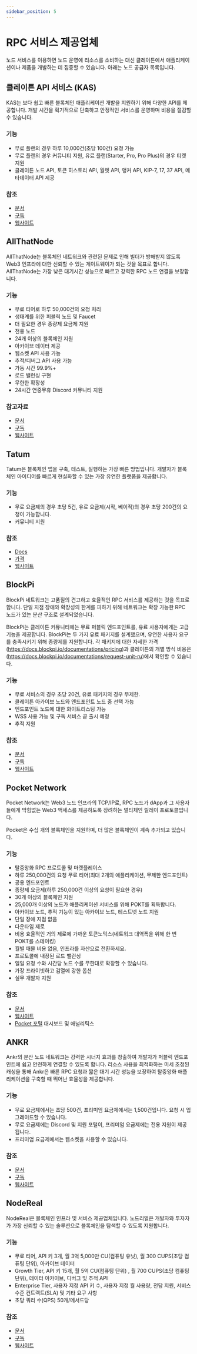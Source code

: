 ```yaml
---
sidebar_position: 5
---
```


# RPC 서비스 제공업체

노드 서비스를 이용하면 노드 운영에 리소스를 소비하는 대신 클레이튼에서 애플리케이션이나 제품을 개발하는 데 집중할 수 있습니다. 아래는 노드 공급자 목록입니다.

## 클레이튼 API 서비스 (KAS)

KAS는 보다 쉽고 빠른 블록체인 애플리케이션 개발을 지원하기 위해 다양한 API를 제공합니다. 개발 시간을 획기적으로 단축하고 안정적인 서비스를 운영하며 비용을 절감할 수 있습니다.

### 기능

* 무료 플랜의 경우 하루 10,000건(초당 100건) 요청 가능
* 무료 플랜의 경우 커뮤니티 지원, 유료 플랜(Starter, Pro, Pro Plus)의 경우 티켓 지원
* 클레이튼 노드 API, 토큰 히스토리 API, 월렛 API, 앵커 API, KIP-7, 17, 37 API, 메타데이터 API 제공

### 참조

* [문서](https://www.klaytnapi.com/en/resource/docs/readme)
* [구독](https://www.klaytnapi.com/en/landing/pricings)
* [웹사이트](https://www.klaytnapi.com/en/landing/main)

## AllThatNode

AllThatNode는 블록체인 네트워크와 관련된 문제로 인해 빌더가 방해받지 않도록 Web3 인프라에 대한 신뢰할 수 있는 게이트웨이가 되는 것을 목표로 합니다. AllThatNode는 가장 낮은 대기시간 성능으로 빠르고 강력한 RPC 노드 연결을 보장합니다.

### 기능

- 무료 티어로 하루 50,000건의 요청 처리
- 생태계를 위한 퍼블릭 노드 및 Faucet
- 더 필요한 경우 종량제 요금제 지원
- 전용 노드
- 24개 이상의 블록체인 지원
- 아카이브 데이터 제공
- 웹소켓 API 사용 가능
- 추적/디버그 API 사용 가능
- 가동 시간 99.9%+
- 로드 밸런싱 구현
- 무한한 확장성
- 24시간 연중무휴 Discord 커뮤니티 지원

### **참고자료**

- [문서](https://docs.allthatnode.com/)
- [구독](https://www.allthatnode.com/pricing.dsrv)
- [웹사이트](https://www.allthatnode.com/main.dsrv)

## Tatum

Tatum은 블록체인 앱을 구축, 테스트, 실행하는 가장 빠른 방법입니다. 개발자가 블록체인 아이디어를 빠르게 현실화할 수 있는 가장 유연한 플랫폼을 제공합니다.

### 기능

* 무료 요금제의 경우 초당 5건, 유료 요금제(시작, 베이직)의 경우 초당 200건의 요청이 가능합니다.
* 커뮤니티 지원

### 참조

* [Docs](https://apidoc.tatum.io/tag/Klaytn?_gl=1\*1dhfv8u\*_ga\*MzY5NDMyNzg5LjE2NDQ1NTk1MzA.\*_ga_BH6F6RKJW6\*MTY2MjAxNDQ0OS4xNy4xLjE2NjIwMTQ2MTQuMjQuMC4w)
* [가격](https://tatum.io/pricing)
* [웹사이트](https://tatum.io/)

## BlockPi

BlockPi 네트워크는 고품질의 견고하고 효율적인 RPC 서비스를 제공하는 것을 목표로 합니다. 단일 지점 장애와 확장성의 한계를 피하기 위해 네트워크는 확장 가능한 RPC 노드가 있는 분산 구조로 설계되었습니다.

BlockPi는 클레이튼 커뮤니티에는 무료 퍼블릭 엔드포인트를, 유료 사용자에게는 고급 기능을 제공합니다.  BlockPi는 두 가지 유료 패키지를 설계했으며, 유연한 사용자 요구를 충족시키기 위해 종량제를 지원합니다. 각 패키지에 대한 자세한 가격(https://docs.blockpi.io/documentations/pricing)과 클레이튼의 개별 방식 비용은 (https://docs.blockpi.io/documentations/request-unit-ru)에서 확인할 수 있습니다.

### 기능

* 무료 서비스의 경우 초당 20건, 유료 패키지의 경우 무제한.
* 클레이튼 아카이브 노드와 엔드포인트 노드 중 선택 가능
* 엔드포인트 노드에 대한 화이트리스팅 가능
* WSS 사용 가능 및 구독 서비스 곧 출시 예정
* 추적 지원

### 참조

* [문서](https://docs.blockpi.io/)
* [구독](https://dashboard.blockpi.io/wallet/overview)
* [웹사이트](https://blockpi.io/)

## Pocket Network

Pocket Network는 Web3 노드 인프라의 TCP/IP로, RPC 노드가 dApp과 그 사용자들에게 막힘없는 Web3 액세스를 제공하도록 장려하는 멀티체인 릴레이 프로토콜입니다.

Pocket은 수십 개의 블록체인을 지원하며, 더 많은 블록체인이 계속 추가되고 있습니다.

### 기능

* 탈중앙화 RPC 프로토콜 및 마켓플레이스
* 하루 250,000건의 요청 무료 티어(최대 2개의 애플리케이션, 무제한 엔드포인트)
* 공용 엔드포인트
* 종량제 요금제(하루 250,000건 이상의 요청이 필요한 경우)
* 30개 이상의 블록체인 지원
* 25,000개 이상의 노드가 애플리케이션 서비스를 위해 POKT를 획득합니다.
* 아카이브 노드, 추적 기능이 있는 아카이브 노드, 테스트넷 노드 지원
* 단일 장애 지점 없음
* 다운타임 제로
* 비용 효율적인 거의 제로에 가까운 토큰노믹스(네트워크 대역폭을 위해 한 번 POKT를 스테이킹)
* 월별 매몰 비용 없음, 인프라를 자산으로 전환하세요.
* 프로토콜에 내장된 로드 밸런싱
* 일일 요청 수와 시간당 노드 수를 무한대로 확장할 수 있습니다.
* 가장 프라이빗하고 검열에 강한 옵션
* 실무 개발자 지원

### 참조

* [문서](https://docs.pokt.network/api-docs/klaytn-evm/#/)
* [웹사이트](https://docs.pokt.network/)
* [Pocket 포털](https://bit.ly/ETHorg_POKTportal) 대시보드 및 애널리틱스

## ANKR

Ankr의 분산 노드 네트워크는 강력한 시너지 효과를 창출하여 개발자가 퍼블릭 엔드포인트에 쉽고 안전하게 연결할 수 있도록 합니다. 리소스 사용을 최적화하는 미세 조정된 캐싱을 통해 Ankr은 빠른 RPC 요청과 짧은 대기 시간 성능을 보장하여 탈중앙화 애플리케이션을 구축할 때 뛰어난 효율성을 제공합니다.

### 기능

* 무료 요금제에서는 초당 500건, 프리미엄 요금제에서는 1,500건입니다. 요청 시 업그레이드할 수 있습니다.
* 무료 요금제에는 Discord 및 지원 포털이, 프리미엄 요금제에는 전용 지원이 제공됩니다.
* 프리미엄 요금제에서는 웹소켓을 사용할 수 있습니다.

### 참조

* [문서](https://www.ankr.com/docs/build-blockchain/overview)
* [구독](https://www.ankr.com/rpc/pricing/)
* [웹사이트](https://www.ankr.com/rpc/)

## NodeReal

NodeReal은 블록체인 인프라 및 서비스 제공업체입니다. 노드리얼은 개발자와 투자자가 가장 신뢰할 수 있는 솔루션으로 블록체인을 탐색할 수 있도록 지원합니다.

### 기능

- 무료 티어, API 키 3개, 월 3억 5,000만 CU(컴퓨팅 유닛), 월 300 CUPS(초당 컴퓨팅 단위), 아카이브 데이터
- Growth Tier, API 키 15개, 월 5억 CU(컴퓨팅 단위) , 월 700 CUPS(초당 컴퓨팅 단위), 데이터 아카이브, 디버그 및 추적 API
- Enterprise Tier, 사용자 지정 API 키 수, 사용자 지정 월 사용량, 전담 지원, 서비스 수준 컨트랙트(SLA) 및 기타 요구 사항
- 초당 쿼리 수(QPS) 50개/메서드당

### 참조

* [문서](https://docs.nodereal.io/docs/getting-started)
* [구독](https://nodereal.io/api-marketplace/klaytn-rpc)
* [웹사이트](https://nodereal.io)
